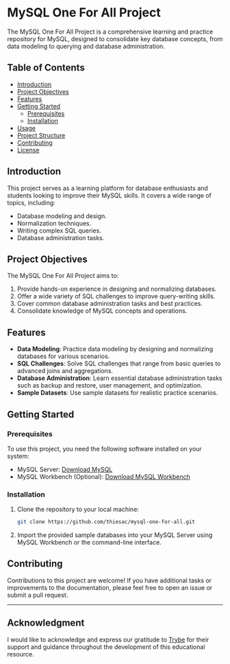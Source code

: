 # MySQL One For All Project


The MySQL One For All Project is a comprehensive learning and practice repository for MySQL, designed to consolidate key database concepts, from data modeling to querying and database administration.

## Table of Contents

- [Introduction](#introduction)
- [Project Objectives](#project-objectives)
- [Features](#features)
- [Getting Started](#getting-started)
  - [Prerequisites](#prerequisites)
  - [Installation](#installation)
- [Usage](#usage)
- [Project Structure](#project-structure)
- [Contributing](#contributing)
- [License](#license)

## Introduction

This project serves as a learning platform for database enthusiasts and students looking to improve their MySQL skills. It covers a wide range of topics, including:

- Database modeling and design.
- Normalization techniques.
- Writing complex SQL queries.
- Database administration tasks.


## Project Objectives

The MySQL One For All Project aims to:

1. Provide hands-on experience in designing and normalizing databases.
2. Offer a wide variety of SQL challenges to improve query-writing skills.
3. Cover common database administration tasks and best practices.
4. Consolidate knowledge of MySQL concepts and operations.

## Features

- **Data Modeling**: Practice data modeling by designing and normalizing databases for various scenarios.
- **SQL Challenges**: Solve SQL challenges that range from basic queries to advanced joins and aggregations.
- **Database Administration**: Learn essential database administration tasks such as backup and restore, user management, and optimization.
- **Sample Datasets**: Use sample datasets for realistic practice scenarios.

## Getting Started

### Prerequisites

To use this project, you need the following software installed on your system:

- MySQL Server: [Download MySQL](https://dev.mysql.com/downloads/)
- MySQL Workbench (Optional): [Download MySQL Workbench](https://www.mysql.com/products/workbench/)

### Installation

1. Clone the repository to your local machine:

   ```bash
   git clone https://github.com/thiesac/mysql-one-for-all.git

2. Import the provided sample databases into your MySQL Server using MySQL Workbench or the command-line interface.

## Contributing

Contributions to this project are welcome! If you have additional tasks or improvements to the documentation, please feel free to open an issue or submit a pull request.

---

## Acknowledgment

I would like to acknowledge and express our gratitude to [Trybe](https://www.betrybe.com/) for their support and guidance throughout the development of this educational resource.
